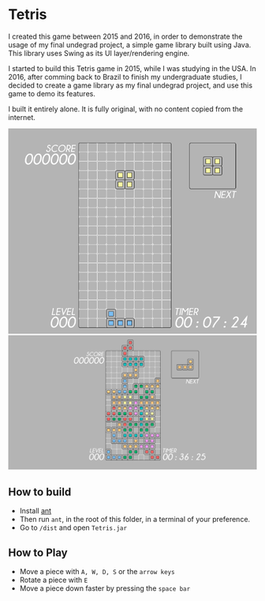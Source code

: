 # Tetris

I created this game between 2015 and 2016, in order to demonstrate the usage of my final undegrad project, a simple game library built using Java. This library uses Swing as its UI layer/rendering engine. 

I started to build this Tetris game in 2015, while I was studying in the USA. In 2016, after comming back to Brazil to finish my undergraduate studies, I decided to create a game library as my final undegrad project, and use this game to demo its features. 

I built it entirely alone. It is fully original, with no content copied from the internet.

<img src=".images/tetris_gameplay.gif" width="1280px"/>

<img src=".images/gameplay_image.PNG" width="1280px"/>

## How to build

- Install [ant](https://ant.apache.org/manual/install.html)
- Then run `ant`, in the root of this folder, in a terminal of your preference.
- Go to `/dist` and open `Tetris.jar`

## How to Play

- Move a piece with `A, W, D, S` or the `arrow keys`
- Rotate a piece with `E`
- Move a piece down faster by pressing the `space bar`
